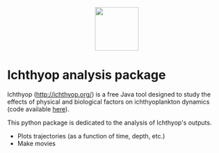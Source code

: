 <div align="center">
    <img src="https://avatars1.githubusercontent.com/u/69504072?s=400&u=8766ef42c78a1fbf1930e756d7b9e530dec69d19&v=4" width=100>
</div>

# Ichthyop analysis package

Ichthyop (http://ichthyop.org/) is a free Java tool designed to study the effects of physical and biological factors on ichthyoplankton dynamics (code available [here](https://github.com/ichthyop/ichthyop)).

This python package is dedicated to the analysis of Ichthyop's outputs. 
- Plots trajectories (as a function of time, depth, etc.)
- Make movies


